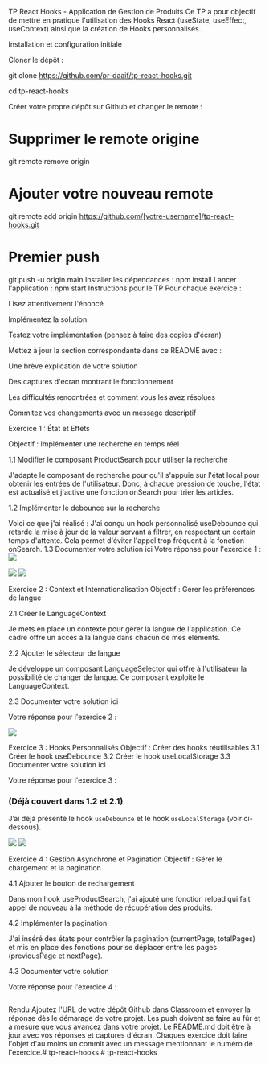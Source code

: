 TP React Hooks - Application de Gestion de Produits
Ce TP a pour objectif de mettre en pratique l'utilisation des Hooks React (useState, useEffect, useContext) ainsi que la création de Hooks personnalisés.

Installation et configuration initiale

Cloner le dépôt :

git clone https://github.com/pr-daaif/tp-react-hooks.git

cd tp-react-hooks

Créer votre propre dépôt sur Github et changer le remote :

# Supprimer le remote origine

git remote remove origin

# Ajouter votre nouveau remote

git remote add origin https://github.com/[votre-username]/tp-react-hooks.git

# Premier push
git push -u origin main
Installer les dépendances :
npm install
Lancer l'application :
npm start
Instructions pour le TP
Pour chaque exercice :

Lisez attentivement l'énoncé

Implémentez la solution

Testez votre implémentation (pensez à faire des copies d'écran)

Mettez à jour la section correspondante dans ce README avec :

Une brève explication de votre solution

Des captures d'écran montrant le fonctionnement

Les difficultés rencontrées et comment vous les avez résolues

Commitez vos changements avec un message descriptif

Exercice 1 : État et Effets

Objectif : Implémenter une recherche en temps réel

1.1 Modifier le composant ProductSearch pour utiliser la recherche

J'adapte le composant de recherche pour qu'il s'appuie sur l'état local pour obtenir les entrées de l'utilisateur. Donc, à chaque pression de touche, l'état est actualisé et j'active une fonction onSearch pour trier les articles.

1.2 Implémenter le debounce sur la recherche

Voici ce que j'ai réalisé : J'ai conçu un hook personnalisé useDebounce qui retarde la mise à jour de la valeur servant à filtrer, en respectant un certain temps d'attente. Cela permet d'éviter l'appel trop fréquent à la fonction onSearch.
1.3 Documenter votre solution ici
Votre réponse pour l'exercice 1 :
<img src="Captures/Ex1.1.png">

<img src="Captures/Ex1.2.1.png">

<img src="Captures/Ex1.2.1.png">

Exercice 2 : Context et Internationalisation
Objectif : Gérer les préférences de langue

2.1 Créer le LanguageContext

Je mets en place un contexte pour gérer la langue de l'application. Ce cadre offre un accès à la langue dans chacun de mes éléments.

2.2 Ajouter le sélecteur de langue

Je développe un composant LanguageSelector qui offre à l'utilisateur la possibilité de changer de langue. Ce composant exploite le LanguageContext.

2.3 Documenter votre solution ici

Votre réponse pour l'exercice 2 :

<img src="Captures/Ex2.1.png">

Exercice 3 : Hooks Personnalisés
Objectif : Créer des hooks réutilisables
3.1 Créer le hook useDebounce
3.2 Créer le hook useLocalStorage
3.3 Documenter votre solution ici

Votre réponse pour l'exercice 3 :

### (Déjà couvert dans 1.2 et 2.1)

J’ai déjà présenté le hook `useDebounce` et le hook `useLocalStorage` (voir ci-dessous).

<img src="Captures/Ex3.1.png">

<img src="Captures/Ex3.2.png">

Exercice 4 : Gestion Asynchrone et Pagination
Objectif : Gérer le chargement et la pagination

4.1 Ajouter le bouton de rechargement

Dans mon hook useProductSearch, j'ai ajouté une fonction reload qui fait appel de nouveau à la méthode de récupération des produits.

4.2 Implémenter la pagination

J'ai inséré des états pour contrôler la pagination (currentPage, totalPages) et mis en place des fonctions pour se déplacer entre les pages (previousPage et nextPage).

4.3 Documenter votre solution 

Votre réponse pour l'exercice 4 :

<img src="Captures/Ex4.png" alt="">

Rendu
Ajoutez l'URL de votre dépôt Github dans Classroom et envoyer la réponse dès le démarage de votre projet.
Les push doivent se faire au fûr et à mesure que vous avancez dans votre projet.
Le README.md doit être à jour avec vos réponses et captures d'écran.
Chaques exercice doit faire l'objet d'au moins un commit avec un message mentionnant le numéro de l'exercice.#   t p - r e a c t - h o o k s 
 
 #   t p - r e a c t - h o o k s 
 
 
